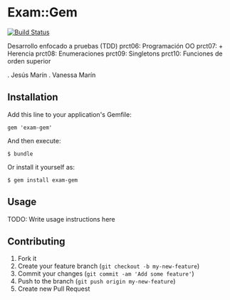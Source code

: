 # Exam::Gem

[![Build Status](https://travis-ci.org/alu0100502114/prct08.svg)](https://travis-ci.org/alu0100502114/prct08)

Desarrollo enfocado a pruebas (TDD)
prct06: Programación OO
prct07: + Herencia
prct08: Enumeraciones
prct09: Singletons
prct10: Funciones de orden superior

. Jesús Marín
. Vanessa Marín

## Installation

Add this line to your application's Gemfile:

    gem 'exam-gem'

And then execute:

    $ bundle

Or install it yourself as:

    $ gem install exam-gem

## Usage

TODO: Write usage instructions here

## Contributing

1. Fork it
2. Create your feature branch (`git checkout -b my-new-feature`)
3. Commit your changes (`git commit -am 'Add some feature'`)
4. Push to the branch (`git push origin my-new-feature`)
5. Create new Pull Request
